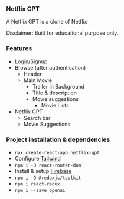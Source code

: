 ### Netflix GPT

A Netflix GPT is a clone of Netflix

Disclaimer: Built for educational purpose only.

### Features
- Login/Signup
- Browse (after authentication)
    - Header
    - Main Movie
        - Trailer in Background
        - Title & description
        - Movie suggestions
            - Movie Lists
- Netflix GPT
    - Search bar
    - Movie Suggestions

### Project installation & dependencies

- `npx create-react-app netflix-gpt`
- Configure [Tailwind](https://tailwindcss.com/docs/guides/create-react-app)
- `npm i -D react-router-dom`
- Install & setup [Firebase](https://firebase.google.com/)
- `npm i -D @reduxjs/toolkit`
- `npm i react-redux`
- `npm i --save openai`
